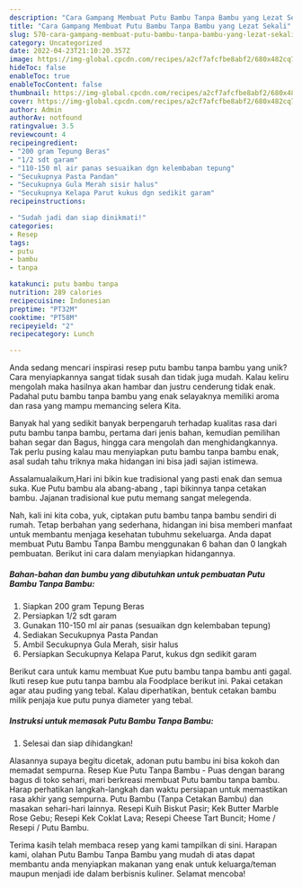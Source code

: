 ```yaml
---
description: "Cara Gampang Membuat Putu Bambu Tanpa Bambu yang Lezat Sekali"
title: "Cara Gampang Membuat Putu Bambu Tanpa Bambu yang Lezat Sekali"
slug: 570-cara-gampang-membuat-putu-bambu-tanpa-bambu-yang-lezat-sekali
category: Uncategorized
date: 2022-04-23T21:10:20.357Z
image: https://img-global.cpcdn.com/recipes/a2cf7afcfbe8abf2/680x482cq70/putu-bambu-tanpa-bambu-foto-resep-utama.jpg
hideToc: false
enableToc: true
enableTocContent: false
thumbnail: https://img-global.cpcdn.com/recipes/a2cf7afcfbe8abf2/680x482cq70/putu-bambu-tanpa-bambu-foto-resep-utama.jpg
cover: https://img-global.cpcdn.com/recipes/a2cf7afcfbe8abf2/680x482cq70/putu-bambu-tanpa-bambu-foto-resep-utama.jpg
author: Admin
authorAv: notfound
ratingvalue: 3.5
reviewcount: 4
recipeingredient:
- "200 gram Tepung Beras"
- "1/2 sdt garam"
- "110-150 ml air panas sesuaikan dgn kelembaban tepung"
- "Secukupnya Pasta Pandan"
- "Secukupnya Gula Merah sisir halus"
- "Secukupnya Kelapa Parut kukus dgn sedikit garam"
recipeinstructions:

- "Sudah jadi dan siap dinikmati!"
categories:
- Resep
tags:
- putu
- bambu
- tanpa

katakunci: putu bambu tanpa 
nutrition: 289 calories
recipecuisine: Indonesian
preptime: "PT32M"
cooktime: "PT58M"
recipeyield: "2"
recipecategory: Lunch

---
```





Anda sedang mencari inspirasi resep putu bambu tanpa bambu yang unik? Cara menyiapkannya sangat tidak susah dan tidak juga mudah. Kalau keliru mengolah maka hasilnya akan hambar dan justru cenderung tidak enak. Padahal putu bambu tanpa bambu yang enak selayaknya memiliki aroma dan rasa yang mampu memancing selera Kita.





Banyak hal yang sedikit banyak berpengaruh terhadap kualitas rasa dari putu bambu tanpa bambu, pertama dari jenis bahan, kemudian pemilihan bahan segar dan Bagus, hingga cara mengolah dan menghidangkannya. Tak perlu pusing kalau mau menyiapkan putu bambu tanpa bambu enak,      asal sudah tahu triknya maka hidangan ini bisa jadi sajian istimewa.














Assalamualaikum,Hari ini bikin kue tradisional yang pasti enak dan semua suka. Kue Putu bambu ala abang-abang , tapi bikinnya tanpa cetakan bambu. Jajanan tradisional kue putu memang sangat melegenda.






Nah, kali ini kita coba, yuk, ciptakan putu bambu tanpa bambu sendiri di rumah. Tetap berbahan yang sederhana, hidangan ini bisa memberi manfaat untuk membantu menjaga kesehatan tubuhmu sekeluarga. Anda dapat membuat Putu Bambu Tanpa Bambu menggunakan 6 bahan dan 0 langkah pembuatan. Berikut ini cara dalam menyiapkan hidangannya.

<!--inarticleads1-->

##### Bahan-bahan dan bumbu yang dibutuhkan untuk pembuatan Putu Bambu Tanpa Bambu:

1. Siapkan 200 gram Tepung Beras
1. Persiapkan 1/2 sdt garam
1. Gunakan 110-150 ml air panas (sesuaikan dgn kelembaban tepung)
1. Sediakan Secukupnya Pasta Pandan
1. Ambil Secukupnya Gula Merah, sisir halus
1. Persiapkan Secukupnya Kelapa Parut, kukus dgn sedikit garam


Berikut cara untuk kamu membuat Kue putu bambu tanpa bambu anti gagal. Ikuti resep kue putu tanpa bambu ala Foodplace berikut ini. Pakai cetakan agar atau puding yang tebal. Kalau diperhatikan, bentuk cetakan bambu milik penjaja kue putu punya diameter yang tebal. 

<!--inarticleads2-->

##### Instruksi untuk memasak Putu Bambu Tanpa Bambu:


1. Selesai dan siap dihidangkan!

Alasannya supaya begitu dicetak, adonan putu bambu ini bisa kokoh dan memadat sempurna. Resep Kue Putu Tanpa Bambu - Puas dengan barang bagus di toko sehari, mari berkreasi membuat Putu bambu tanpa bambu. Harap perhatikan langkah-langkah dan waktu persiapan untuk memastikan rasa akhir yang sempurna. Putu Bambu (Tanpa Cetakan Bambu) dan masakan sehari-hari lainnya. Resepi Kuih Biskut Pasir; Kek Butter Marble Rose Gebu; Resepi Kek Coklat Lava; Resepi Cheese Tart Buncit; Home / Resepi / Putu Bambu. 

Terima kasih telah membaca resep yang kami tampilkan di sini. Harapan kami, olahan Putu Bambu Tanpa Bambu yang mudah di atas dapat membantu anda menyiapkan makanan yang enak untuk keluarga/teman maupun menjadi ide dalam berbisnis kuliner. Selamat mencoba!
